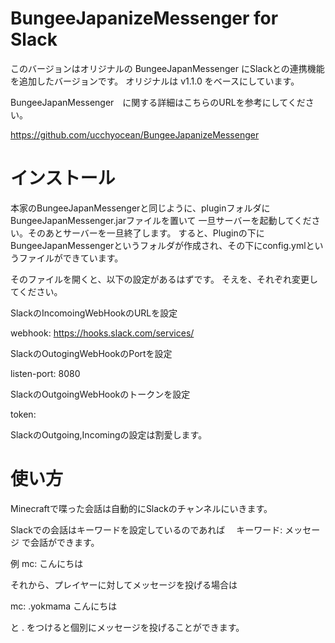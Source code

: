 BungeeJapanizeMessenger for Slack
========================

このバージョンはオリジナルの BungeeJapanMessenger にSlackとの連携機能を追加したバージョンです。
オリジナルは v1.1.0 をベースにしています。

BungeeJapanMessenger　に関する詳細はこちらのURLを参考にしてください。

https://github.com/ucchyocean/BungeeJapanizeMessenger


# インストール

本家のBungeeJapanMessengerと同じように、pluginフォルダにBungeeJapanMessenger.jarファイルを置いて
一旦サーバーを起動してください。そのあとサーバーを一旦終了します。
すると、Pluginの下にBungeeJapanMessengerというフォルダが作成され、その下にconfig.ymlというファイルができています。

そのファイルを開くと、以下の設定があるはずです。
そえを、それぞれ変更してください。

SlackのIncomoingWebHookのURLを設定

webhook: https://hooks.slack.com/services/

SlackのOutogingWebHookのPortを設定

listen-port: 8080

SlackのOutgoingWebHookのトークンを設定

token: <Please set the outgoing token>

SlackのOutgoing,Incomingの設定は割愛します。


# 使い方

Minecraftで喋った会話は自動的にSlackのチャンネルにいきます。

Slackでの会話はキーワードを設定しているのであれば　
キーワード: メッセージ
で会話ができます。

例
mc: こんにちは

それから、プレイヤーに対してメッセージを投げる場合は

mc: .yokmama こんにちは

と . をつけると個別にメッセージを投げることができます。
